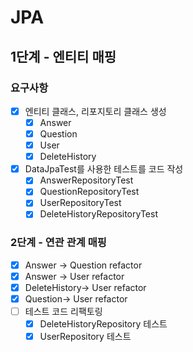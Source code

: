 # JPA

## 1단계 - 엔티티 매핑
### 요구사항
- [x] 엔티티 클래스, 리포지토리 클래스 생성
  - [x] Answer
  - [x] Question
  - [x] User
  - [x] DeleteHistory
- [x] DataJpaTest를 사용한 테스트를 코드 작성
  - [x] AnswerRepositoryTest
  - [x] QuestionRepositoryTest
  - [x] UserRepositoryTest
  - [x] DeleteHistoryRepositoryTest

### 2단계 - 연관 관계 매핑
- [x] Answer -> Question refactor
- [x] Answer -> User refactor
- [x] DeleteHistory-> User refactor
- [x] Question-> User refactor
- [ ] 테스트 코드 리팩토링
  - [x] DeleteHistoryRepository 테스트
  - [x] UserRepository 테스트
